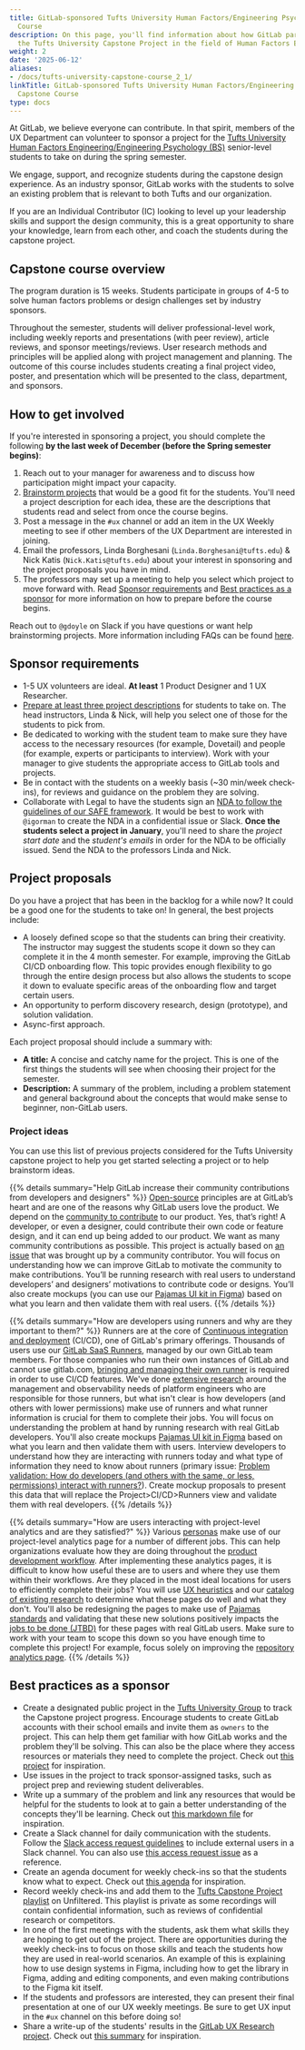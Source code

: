 ```yaml
---
title: GitLab-sponsored Tufts University Human Factors/Engineering Psychology Capstone
  Course
description: On this page, you'll find information about how GitLab participates in
  the Tufts University Capstone Project in the field of Human Factors Engineering.
weight: 2
date: '2025-06-12'
aliases:
- /docs/tufts-university-capstone-course_2_1/
linkTitle: GitLab-sponsored Tufts University Human Factors/Engineering Psychology
  Capstone Course
type: docs
---
```


At GitLab, we believe everyone can contribute. In that spirit, members of the UX Department can volunteer to sponsor a project for the [Tufts University Human Factors Engineering/Engineering Psychology (BS)](https://engineering.tufts.edu/me/current-students/undergraduate-program/bachelor-science-human-factors-engineering-bs) senior-level students to take on during the spring semester.

We engage, support, and recognize students during the capstone design experience. As an industry sponsor, GitLab works with the students to solve an existing problem that is relevant to both Tufts and our organization.

If you are an Individual Contributor (IC) looking to level up your leadership skills and support the design community, this is a great opportunity to share your knowledge, learn from each other, and coach the students during the capstone project.

## Capstone course overview

The program duration is 15 weeks. Students participate in groups of 4-5 to solve human factors problems or design challenges set by industry sponsors.

Throughout the semester, students will deliver professional-level work, including weekly reports and presentations (with peer review), article reviews, and sponsor meetings/reviews. User research methods and principles will be applied along with project management and planning. The outcome of this course includes students creating a final project video, poster, and presentation which will be presented to the class, department, and sponsors.

## How to get involved

If you're interested in sponsoring a project, you should complete the following **by the last week of December (before the Spring semester begins)**:

1. Reach out to your manager for awareness and to discuss how participation might impact your capacity.
1. [Brainstorm projects](#project-proposals) that would be a good fit for the students. You'll need a project description for each idea, these are the descriptions that students read and select from once the course begins.
1. Post a message in the `#ux` channel or add an item in the UX Weekly meeting to see if other members of the UX Department are interested in joining.
1. Email the professors, Linda Borghesani (`Linda.Borghesani@tufts.edu`) & Nick Katis (`Nick.Katis@tufts.edu`) about your interest in sponsoring and the project proposals you have in mind.
1. The professors may set up a meeting to help you select which project to move forward with. Read [Sponsor requirements](#sponsor-requirements) and [Best practices as a sponsor](#best-practices-as-a-sponsor) for more information on how to prepare before the course begins.

Reach out to `@gdoyle` on Slack if you have questions or want help brainstorming projects. More information including FAQs can be found [here](https://docs.google.com/document/d/1jA93GJCnmLdleKZjSunEqlHv3wSXTjLLvMNq9alXgf0/edit?usp=sharing).

## Sponsor requirements

- 1-5 UX volunteers are ideal. **At least** 1 Product Designer and 1 UX Researcher.
- [Prepare at least three project descriptions](#project-proposals) for students to take on. The head instructors, Linda & Nick, will help you select one of those for the students to pick from.
- Be dedicated to working with the student team to make sure they have access to the necessary resources (for example, Dovetail) and people (for example, experts or participants to interview). Work with your manager to give students the appropriate access to GitLab tools and projects.
- Be in contact with the students on a weekly basis (~30 min/week check-ins), for reviews and guidance on the problem they are solving.
- Collaborate with Legal to have the students sign an [NDA to follow the guidelines of our SAFE framework](https://gitlab.com/gitlab-org/gitlab-design/-/issues/2178#note_1254767831). It would be best to work with `@igorman` to create the NDA in a confidential issue or Slack. **Once the students select a project in January**, you'll need to share the *project start date* and the *student's emails* in order for the NDA to be officially issued. Send the NDA to the professors Linda and Nick.

## Project proposals

Do you have a project that has been in the backlog for a while now? It could be a good one for the students to take on! In general, the best projects include:

- A loosely defined scope so that the students can bring their creativity. The instructor may suggest the students scope it down so they can complete it in the 4 month semester. For example, improving the GitLab CI/CD onboarding flow. This topic provides enough flexibility to go through the entire design process but also allows the students to scope it down to evaluate specific areas of the onboarding flow and target certain users.
- An opportunity to perform discovery research, design (prototype), and solution validation.
- Async-first approach.
  
Each project proposal should include a summary with:

- **A title:** A concise and catchy name for the project. This is one of the first things the students will see when choosing their project for the semester.
- **Description:** A summary of the problem, including a problem statement and general background about the concepts that would make sense to beginner, non-GitLab users.

### Project ideas

You can use this list of previous projects considered for the Tufts University capstone project to help you get started selecting a project or to help brainstorm ideas.

{{% details summary="Help GitLab increase their community contributions from developers and designers" %}}
[Open-source](https://www.redhat.com/en/topics/open-source/what-is-open-source) principles are at GitLab’s heart and are one of the reasons why GitLab users love the product. We depend on the [community to contribute](https://about.gitlab.com/community/contribute/) to our product. Yes, that’s right! A developer, or even a designer, could contribute their own code or feature design, and it can end up being added to our product. We want as many community contributions as possible. This project is actually based on [an issue](https://gitlab.com/gitlab-org/gitlab/-/issues/22578) that was brought up by a community contributor. You will focus on understanding how we can improve GitLab to motivate the community to make contributions. You’ll be running research with real users to understand developers’ and designers’ motivations to contribute code or designs. You’ll also create mockups (you can use our [Pajamas UI kit in Figma](https://www.figma.com/file/qEddyqCrI7kPSBjGmwkZzQ/Pajamas-UI-Kit)) based on what you learn and then validate them with real users.
{{% /details %}}

{{% details summary="How are developers using runners and why are they important to them?" %}}
Runners are at the core of [Continuous integration and deployment](https://docs.gitlab.com/ee/ci/) (CI/CD), one of GitLab's primary offerings. Thousands of users use our [GitLab SaaS Runners](https://docs.gitlab.com/ee/ci/runners/), managed by our own GitLab team members. For those companies who run their own instances of GitLab and cannot use gitlab.com, [bringing and managing their own runner](https://docs.gitlab.com/runner/fleet_scaling/) is required in order to use CI/CD features. We've done [extensive research](/handbook/engineering/development/ops/verify/runner/jtbd/#runner-enterprise-administration) around the management and observability needs of platform engineers who are responsible for those runners, but what isn't clear is how developers (and others with lower permissions) make use of runners and what runner information is crucial for them to complete their jobs. You will focus on understanding the problem at hand by running research with real GitLab developers. You'll also create mockups [Pajamas UI kit in Figma](https://www.figma.com/file/qEddyqCrI7kPSBjGmwkZzQ/Pajamas-UI-Kit) based on what you learn and then validate them with users.
Interview developers to understand how they are interacting with runners today and what type of information they need to know about runners (primary issue: [Problem validation: How do developers (and others with the same, or less, permissions) interact with runners?](https://gitlab.com/gitlab-org/ux-research/-/issues/225)). Create mockup proposals to present this data that will replace the Project>CI/CD>Runners view and validate them with real developers.
{{% /details %}}

{{% details summary="How are users interacting with project-level analytics and are they satisfied?" %}}
Various [personas](/handbook/product/personas/) make use of our project-level analytics page for a number of different jobs. This can help organizations evaluate how they are doing throughout the [product development workflow](/handbook/product-development-flow/). After implementing these analytics pages, it is difficult to know how useful these are to users and where they use them within their workflows. Are they placed in the most ideal locations for users to efficiently complete their jobs? You will use [UX heuristics](/handbook/product/ux/heuristics) and our [catalog of existing research](/handbook/product/ux/dovetail/) to determine what these pages do well and what they don't. You'll also be redesigning the pages to make use of [Pajamas standards](https://design.gitlab.com/) and validating that these new solutions positively impacts the [jobs to be done (JTBD)](/handbook/product/ux/jobs-to-be-done) for these pages with real GitLab users. Make sure to work with your team to scope this down so you have enough time to complete this project! For example, focus solely on improving the [repository analytics page](https://gitlab.com/gitlab-org/gitlab/-/issues/352074).
{{% /details %}}

## Best practices as a sponsor

- Create a designated public project in the [Tufts University Group](https://gitlab.com/tufts-university) to track the Capstone project progress. Encourage students to create GitLab accounts with their school emails and invite them as `owners` to the project. This can help them get familiar with how GitLab works and the problem they'll be solving. This can also be the place where they access resources or materials they need to complete the project. Check out [this project](https://gitlab.com/tufts-university/tufts-university-capstone) for inspiration.
- Use issues in the project to track sponsor-assigned tasks, such as project prep and reviewing student deliverables.
- Write up a summary of the problem and link any resources that would be helpful for the students to look at to gain a better understanding of the concepts they'll be learning. Check out [this markdown file](https://gitlab.com/tufts-university/tufts-university-capstone/-/blob/main/resources.mde) for inspiration.
- Create a Slack channel for daily communication with the students. Follow the [Slack access request guidelines](/handbook/business-technology/end-user-services/onboarding-access-requests/access-requests/#slack-google-groups-1password-vaults-or-groups-access-requests) to include external users in a Slack channel. You can also use [this access request issue](https://gitlab.com/gitlab-com/team-member-epics/access-requests/-/issues/20173) as a reference.
- Create an agenda document for weekly check-ins so that the students know what to expect. Check out [this agenda](https://docs.google.com/document/d/1vz6VfQZm6awRlu9p5GCZHxGbU_rbK1vMx1C_eFZJKyc/edit?usp=sharing) for inspiration.
- Record weekly check-ins and add them to the [Tufts Capstone Project playlist](https://www.youtube.com/watch?v=ykRgoFRjNkE&list=PL05JrBw4t0KoZr3rjOL2xv5c66_C526nE) on Unfiltered. This playlist is private as some recordings will contain confidential information, such as reviews of confidential research or competitors.
- In one of the first meetings with the students, ask them what skills they are hoping to get out of the project. There are opportunities during the weekly check-ins to focus on those skills and teach the students how they are used in real-world scenarios. An example of this is explaining how to use design systems in Figma, including how to get the library in Figma, adding and editing components, and even making contributions to the Figma kit itself.
- If the students and professors are interested, they can present their final presentation at one of our UX weekly meetings. Be sure to get UX input in the `#ux` channel on this before doing so!
- Share a write-up of the students' results in the [GitLab UX Research project](https://gitlab.com/gitlab-org/ux-research). Check out [this summary](https://gitlab.com/gitlab-org/ux-research/-/issues/2500) for inspiration.
